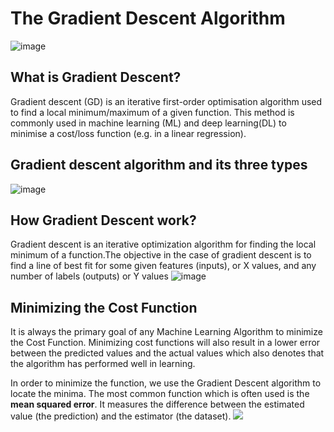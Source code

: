 # The Gradient Descent Algorithm
![image](https://user-images.githubusercontent.com/95150718/145144537-9f51d5b5-d5d6-4ea6-b2e2-4c1d1cc0c05d.png)

## What is Gradient Descent?

Gradient descent (GD) is an iterative first-order optimisation algorithm used to find a local minimum/maximum of a given function. This method is commonly used in machine learning (ML) and deep learning(DL) to minimise a cost/loss function (e.g. in a linear regression).


## Gradient descent algorithm and its three types
![image](https://user-images.githubusercontent.com/95150718/145144925-678977f0-a88a-417b-bf16-e648997e8d97.png)

## How Gradient Descent work?
Gradient descent is an iterative optimization algorithm for finding the local minimum of a function.The objective in the case of gradient descent is to find a line of best fit for some given features (inputs), or X values, and any number of labels (outputs) or Y values
![image](https://user-images.githubusercontent.com/95150718/145145136-91b69e95-4568-444f-b0e7-381f6cb2a7ca.png)


## Minimizing the Cost Function
It is always the primary goal of any Machine Learning Algorithm to minimize the Cost Function. 
Minimizing cost functions will also result in a lower error between the predicted values and the actual values which also denotes that the algorithm has performed well in learning. 

 In order to minimize the function, we  use the Gradient Descent algorithm to locate the minima. The most common function which is often used is the  **mean squared error**. It measures the difference between the estimated value (the prediction) and the estimator (the dataset).
 ![](https://d2o2utebsixu4k.cloudfront.net/media/images/1566459128498-Image-33.jpg)
